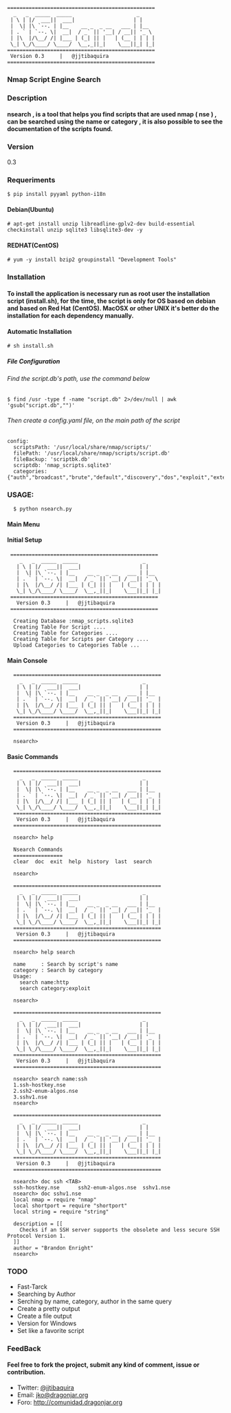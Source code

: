 ```
================================================
  _   _  _____  _____                     _
 | \ | |/  ___||  ___|                   | |
 |  \| |\ `--. | |__    __ _  _ __   ___ | |__
 | . ` | `--. \|  __|  / _` || '__| / __|| '_ \
 | |\  |/\__/ /| |___ | (_| || |   | (__ | | | |
 \_| \_/\____/ \____/  \__,_||_|    \___||_| |_|
================================================
 Version 0.3     |   @jjtibaquira
================================================
```
### Nmap Script Engine Search

### Description
#### nsearch , is a tool that helps you find scripts that are used nmap ( nse ) , can be searched using the name or category , it is also possible to see the documentation of the scripts found.

### Version
0.3

### Requeriments

```
$ pip install pyyaml python-i18n
```

#### Debian(Ubuntu)

```
# apt-get install unzip libreadline-gplv2-dev build-essential checkinstall unzip sqlite3 libsqlite3-dev -y
```

#### REDHAT(CentOS)

```
# yum -y install bzip2 groupinstall "Development Tools"
```

### Installation
#### To install the application is necessary run as root user the installation script (install.sh), for the time, the script is only for OS based on debian and based on Red Hat (CentOS). MacOSX or other UNIX  it's better do the installation for each dependency manually.

#### Automatic Installation

```
# sh install.sh
```

##### File Configuration
###### Find the script.db's path, use the command below
```
$ find /usr -type f -name "script.db" 2>/dev/null | awk 'gsub("script.db","")'
```
###### Then create a config.yaml file, on the main path of the script
```
config:
  scriptsPath: '/usr/local/share/nmap/scripts/'
  filePath: '/usr/local/share/nmap/scripts/script.db'
  fileBackup: 'scriptbk.db'
  scriptdb: 'nmap_scripts.sqlite3'
  categories: {"auth","broadcast","brute","default","discovery","dos","exploit","external","fuzzer","intrusive","malware","safe","version","vuln"}

```

### USAGE:

```
  $ python nsearch.py
```

#### Main Menu
#### Initial Setup

```
 ================================================
    _   _  _____  _____                     _
   | \ | |/  ___||  ___|                   | |
   |  \| |\ `--. | |__    __ _  _ __   ___ | |__
   | . ` | `--. \|  __|  / _` || '__| / __|| '_ \
   | |\  |/\__/ /| |___ | (_| || |   | (__ | | | |
   \_| \_/\____/ \____/  \__,_||_|    \___||_| |_|
 ================================================
   Version 0.3     |   @jjtibaquira
 ================================================

  Creating Database :nmap_scripts.sqlite3
  Creating Table For Script ....
  Creating Table for Categories ....
  Creating Table for Scripts per Category ....
  Upload Categories to Categories Table ...
```

#### Main Console

```
  ================================================
    _   _  _____  _____                     _
   | \ | |/  ___||  ___|                   | |
   |  \| |\ `--. | |__    __ _  _ __   ___ | |__
   | . ` | `--. \|  __|  / _` || '__| / __|| '_  |
   | |\  |/\__/ /| |___ | (_| || |   | (__ | | | |
   \_| \_/\____/ \____/  \__,_||_|    \___||_| |_|
  ================================================
   Version 0.3     |   @jjtibaquira
  ================================================

  nsearch>
```

#### Basic Commands

```
  ================================================
    _   _  _____  _____                     _
   | \ | |/  ___||  ___|                   | |
   |  \| |\ `--. | |__    __ _  _ __   ___ | |__
   | . ` | `--. \|  __|  / _` || '__| / __|| '_  |
   | |\  |/\__/ /| |___ | (_| || |   | (__ | | | |
   \_| \_/\____/ \____/  \__,_||_|    \___||_| |_|
  ================================================
   Version 0.3     |   @jjtibaquira
  ================================================

  nsearch> help

  Nsearch Commands
  ================
  clear  doc  exit  help  history  last  search

  nsearch>
```

```
  ================================================
    _   _  _____  _____                     _
   | \ | |/  ___||  ___|                   | |
   |  \| |\ `--. | |__    __ _  _ __   ___ | |__
   | . ` | `--. \|  __|  / _` || '__| / __|| '_  |
   | |\  |/\__/ /| |___ | (_| || |   | (__ | | | |
   \_| \_/\____/ \____/  \__,_||_|    \___||_| |_|
  ================================================
   Version 0.3     |   @jjtibaquira
  ================================================

  nsearch> help search

  name     : Search by script's name
  category : Search by category
  Usage:
    search name:http
    search category:exploit

  nsearch>
```

```
  ================================================
    _   _  _____  _____                     _
   | \ | |/  ___||  ___|                   | |
   |  \| |\ `--. | |__    __ _  _ __   ___ | |__
   | . ` | `--. \|  __|  / _` || '__| / __|| '_  |
   | |\  |/\__/ /| |___ | (_| || |   | (__ | | | |
   \_| \_/\____/ \____/  \__,_||_|    \___||_| |_|
  ================================================
   Version 0.3     |   @jjtibaquira
  ================================================

  nsearch> search name:ssh
  1.ssh-hostkey.nse
  2.ssh2-enum-algos.nse
  3.sshv1.nse
  nsearch>
```

```
  ================================================
    _   _  _____  _____                     _
   | \ | |/  ___||  ___|                   | |
   |  \| |\ `--. | |__    __ _  _ __   ___ | |__
   | . ` | `--. \|  __|  / _` || '__| / __|| '_  |
   | |\  |/\__/ /| |___ | (_| || |   | (__ | | | |
   \_| \_/\____/ \____/  \__,_||_|    \___||_| |_|
  ================================================
   Version 0.3     |   @jjtibaquira
  ================================================

  nsearch> doc ssh <TAB>
  ssh-hostkey.nse      ssh2-enum-algos.nse  sshv1.nse
  nsearch> doc sshv1.nse
  local nmap = require "nmap"
  local shortport = require "shortport"
  local string = require "string"

  description = [[
    Checks if an SSH server supports the obsolete and less secure SSH Protocol Version 1.
  ]]
  author = "Brandon Enright"
  nsearch>
```


### TODO
* Fast-Tarck
* Searching by Author
* Serching by name, category, author in the same query
* Create a pretty output
* Create a file output
* Version for Windows
* Set like a favorite script

### FeedBack
#### Feel free to fork the project, submit any kind of comment, issue or contribution.

* Twitter: [@jjtibaquira](https://twitter.com/jjtibaquira)
* Email: jko@dragonjar.org
* Foro: http://comunidad.dragonjar.org